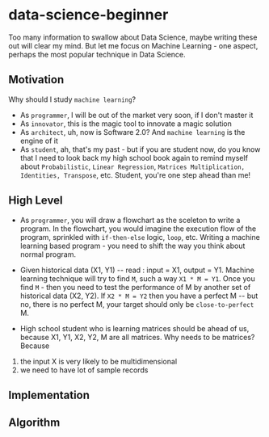 # data-science-beginner
Too many information to swallow about Data Science, maybe writing these out will clear my mind. But let me focus on Machine Learning - one aspect, perhaps the most popular technique in Data Science.

## Motivation
Why should I study `machine learning`?
* As `programmer`, I will be out of the market very soon, if I don't master it
* As `innovator`, this is the magic tool to innovate a magic solution
* As `architect`, uh, now is Software 2.0? And `machine learning` is the engine of it
* As `student`, ah, that's my past - but if you are student now, do you know that I need to look back my high school book again to remind myself about `Probabilistic`, `Linear Regression`, `Matrices Multiplication, Identities, Transpose`, etc. Student, you're one step ahead than me!

## High Level
* As `programmer`, you will draw a flowchart as the sceleton to write a program. In the flowchart, you would imagine the execution flow of the program, sprinkled with `if-then-else` logic, `loop`, etc. Writing a machine learning based program - you need to shift the way you think about normal program.

* Given historical data (X1, Y1) -- read : input = X1, output = Y1. Machine learning technique will try to find `M`, such a way `X1 * M = Y1`. Once you find `M` - then you need to test the performance of M by another set of historical data (X2, Y2). If `X2 * M = Y2` then you have a perfect M -- but no, there is no perfect M, your target should only be `close-to-perfect` M.

* High school student who is learning matrices should be ahead of us, because X1, Y1, X2, Y2, M are all matrices. Why needs to be matrices? Because 
1. the input X is very likely to be multidimensional
2. we need to have lot of sample records


## Implementation

## Algorithm


